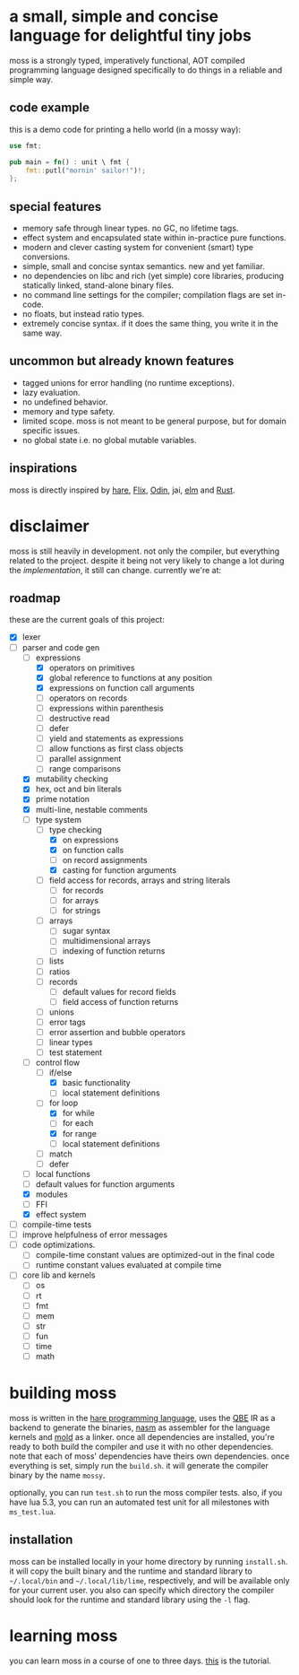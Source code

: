 # a small, simple and concise language for delightful tiny jobs
moss is a strongly typed, imperatively functional, AOT compiled programming language designed specifically to do things in a reliable and simple way.
## code example
this is a demo code for printing a hello world (in a mossy way):
```rust
use fmt;

pub main = fn() : unit \ fmt {
    fmt::putl("mornin' sailor!")!;
};
```
## special features
- memory safe through linear types. no GC, no lifetime tags.
- effect system and encapsulated state within in-practice pure functions.
- modern and clever casting system for convenient (smart) type conversions.
- simple, small and concise syntax semantics. new and yet familiar.
- no dependencies on libc and rich (yet simple) core libraries, producing statically linked, stand-alone binary files.
- no command line settings for the compiler; compilation flags are set in-code.
- no floats, but instead ratio types.
- extremely concise syntax. if it does the same thing, you write it in the same way.

## uncommon but already known features
- tagged unions for error handling (no runtime exceptions).
- lazy evaluation.
- no undefined behavior.
- memory and type safety.
- limited scope. moss is not meant to be general purpose, but for domain specific issues.
- no global state i.e. no global mutable variables.

## inspirations
moss is directly inspired by [hare](https://harelang.org), [Flix](https://flix.dev/), [Odin](https://odin-lang.org), jai, [elm](https://elm-lang.org) and [Rust](https://rust-lang.org).

# disclaimer
moss is still heavily in development. not only the compiler, but everything related to the project. despite it being not very likely to change a lot during the _implementation_, it still can change. currently we're at:

## roadmap
these are the current goals of this project:
- [x] lexer
- [ ] parser and code gen
    - [ ] expressions
        - [x] operators on primitives
        - [x] global reference to functions at any position
        - [x] expressions on function call arguments
        - [ ] operators on records
        - [ ] expressions within parenthesis
        - [ ] destructive read
        - [ ] defer
        - [ ] yield and statements as expressions
        - [ ] allow functions as first class objects
        - [ ] parallel assignment
        - [ ] range comparisons
    - [x] mutability checking
    - [x] hex, oct and bin literals
    - [x] prime notation
    - [x] multi-line, nestable comments
    - [ ] type system
        - [ ] type checking
            - [x] on expressions
            - [x] on function calls
            - [ ] on record assignments
            - [x] casting for function arguments
        - [ ] field access for records, arrays and string literals
            - [ ] for records
            - [ ] for arrays
            - [ ] for strings
        - [ ] arrays
            - [ ] sugar syntax
            - [ ] multidimensional arrays
            - [ ] indexing of function returns
        - [ ] lists
        - [ ] ratios
        - [ ] records
            - [ ] default values for record fields
            - [ ] field access of function returns
        - [ ] unions
        - [ ] error tags
        - [ ] error assertion and bubble operators
        - [ ] linear types
        - [ ] test statement
    - [ ] control flow
        - [ ] if/else
            - [x] basic functionality
            - [ ] local statement definitions 
        - [ ] for loop
            - [x] for while
            - [ ] for each
            - [x] for range
            - [ ] local statement definitions
        - [ ] match
        - [ ] defer
    - [ ] local functions
    - [ ] default values for function arguments
    - [x] modules
    - [ ] FFI
    - [x] effect system
- [ ] compile-time tests
- [ ] improve helpfulness of error messages
- [ ] code optimizations.
    - [ ] compile-time constant values are optimized-out in the final code
    - [ ] runtime constant values evaluated at compile time
- [ ] core lib and kernels
    - [ ] os
    - [ ] rt
    - [ ] fmt
    - [ ] mem
    - [ ] str
    - [ ] fun
    - [ ] time
    - [ ] math

# building moss
moss is written in the [hare programming language](https://hare-lang.org), uses the [QBE](https://c9x.me/compile/) IR as a backend to generate the binaries, [nasm](https://nasm.us) as assembler for the language kernels and [mold](https://github.com/rui314/mold) as a linker. once all dependencies are installed, you're ready to both build the compiler and use it with no other dependencies. note that each of moss' dependencies have theirs own dependencies. once everything is set, simply run the `build.sh`. it will generate the compiler binary by the name `mossy`.

optionally, you can run `test.sh` to run the moss compiler tests. also, if you have lua 5.3, you can run an automated test unit for all milestones with `ms_test.lua`.

## installation
moss can be installed locally in your home directory by running `install.sh`. it will copy the built binary and the runtime and standard library to `~/.local/bin` and `~/.local/lib/lime`, respectively, and will be available only for your current user. you also can specify which directory the compiler should look for the runtime and standard library using the `-l` flag.

# learning moss
you can learn moss in a course of one to three days. [this](doc/tut.md) is the tutorial.
